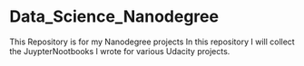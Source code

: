 # Data_Science_Nanodegree
This Repository is for my Nanodegree projects
In this repository I will collect the JuypterNootbooks I wrote for various Udacity projects. 
